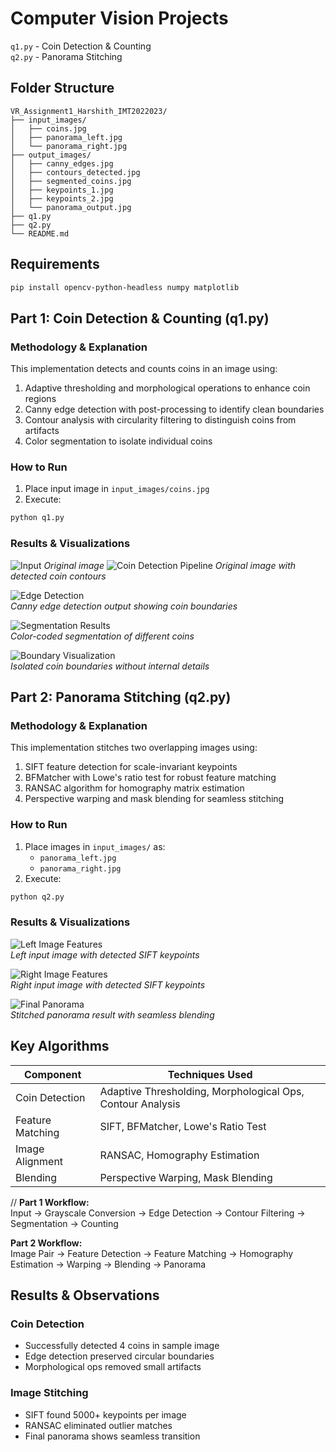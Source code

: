 # Computer Vision Projects
`q1.py` - Coin Detection & Counting  
`q2.py` - Panorama Stitching

## Folder Structure  
```
VR_Assignment1_Harshith_IMT2022023/
├── input_images/
│   ├── coins.jpg
│   ├── panorama_left.jpg
│   └── panorama_right.jpg
├── output_images/
│   ├── canny_edges.jpg
│   ├── contours_detected.jpg
│   ├── segmented_coins.jpg
│   ├── keypoints_1.jpg
│   ├── keypoints_2.jpg
│   └── panorama_output.jpg
├── q1.py
├── q2.py
└── README.md
```
## Requirements
```bash
pip install opencv-python-headless numpy matplotlib
```

## Part 1: Coin Detection & Counting (q1.py)
### Methodology & Explanation
This implementation detects and counts coins in an image using:
1. Adaptive thresholding and morphological operations to enhance coin regions
2. Canny edge detection with post-processing to identify clean boundaries
3. Contour analysis with circularity filtering to distinguish coins from artifacts
4. Color segmentation to isolate individual coins
### How to Run  
1. Place input image in `input_images/coins.jpg`  
2. Execute:  
```bash
python q1.py
```
### Results & Visualizations 
![Input](./output_images/contours_detected.jpg)
*Original image*
![Coin Detection Pipeline](./output_images/contours_detected.jpg)
*Original image with detected coin contours*

![Edge Detection](./output_images/canny_edges.jpg)  
*Canny edge detection output showing coin boundaries*

![Segmentation Results](./output_images/segmented_coins.jpg)  
*Color-coded segmentation of different coins*

![Boundary Visualization](./output_images/coin_boundaries.jpg)  
*Isolated coin boundaries without internal details*

## Part 2: Panorama Stitching (q2.py)
### Methodology & Explanation
This implementation stitches two overlapping images using:
1. SIFT feature detection for scale-invariant keypoints
2. BFMatcher with Lowe's ratio test for robust feature matching
3. RANSAC algorithm for homography matrix estimation
4. Perspective warping and mask blending for seamless stitching

### How to Run  
1. Place images in `input_images/` as:  
   - `panorama_left.jpg`  
   - `panorama_right.jpg`  
2. Execute:  
```bash
python q2.py
```

### Results & Visualizations
![Left Image Features](./output_images/left_image_keypoints.jpg)  
*Left input image with detected SIFT keypoints*

![Right Image Features](./output_images/right_image_keypoints.jpg)  
*Right input image with detected SIFT keypoints*

![Final Panorama](./output_images/final_panorama.jpg)  
*Stitched panorama result with seamless blending*

## Key Algorithms
| Component          | Techniques Used                     |
|--------------------|-------------------------------------|
| Coin Detection     | Adaptive Thresholding, Morphological Ops, Contour Analysis |
| Feature Matching   | SIFT, BFMatcher, Lowe's Ratio Test  |
| Image Alignment    | RANSAC, Homography Estimation       |
| Blending           | Perspective Warping, Mask Blending  |
//
**Part 1 Workflow:**  
Input → Grayscale Conversion → Edge Detection → Contour Filtering → Segmentation → Counting

**Part 2 Workflow:**  
Image Pair → Feature Detection → Feature Matching → Homography Estimation → Warping → Blending → Panorama


## Results & Observations  

### Coin Detection  
- Successfully detected 4 coins in sample image  
- Edge detection preserved circular boundaries  
- Morphological ops removed small artifacts  

### Image Stitching  
- SIFT found 5000+ keypoints per image  
- RANSAC eliminated outlier matches  
- Final panorama shows seamless transition 

